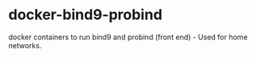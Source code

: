 # docker-bind9-probind
docker containers to run bind9 and probind (front end) - Used for home networks.
